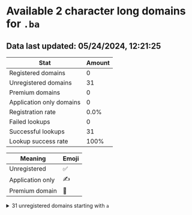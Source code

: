 # Available 2 character long domains for `.ba`

## Data last updated: 05/24/2024, 12:21:25

|Stat|Amount|
|--|--|
|Registered domains|0|
|Unregistered domains|31|
|Premium domains|0|
|Application only domains|0|
|Registration rate|0.0%|
|Failed lookups|0|
|Successful lookups|31|
|Lookup success rate|100%|


|Meaning|Emoji|
|--|--|
|Unregistered|:white_check_mark:|
|Application only|:writing_hand:|
|Premium domain|:gem:|

<details>
<summary>31 unregistered domains starting with <bold><code>a</code></bold></summary>

|Type|Domain|
|--|--|
|:white_check_mark:|`a0.ba`|
|:white_check_mark:|`a1.ba`|
|:white_check_mark:|`a2.ba`|
|:white_check_mark:|`a3.ba`|
|:white_check_mark:|`a4.ba`|
|:white_check_mark:|`aa.ba`|
|:white_check_mark:|`ab.ba`|
|:white_check_mark:|`ac.ba`|
|:white_check_mark:|`ad.ba`|
|:white_check_mark:|`ae.ba`|
|:white_check_mark:|`af.ba`|
|:white_check_mark:|`ag.ba`|
|:white_check_mark:|`ah.ba`|
|:white_check_mark:|`ai.ba`|
|:white_check_mark:|`aj.ba`|
|:white_check_mark:|`ak.ba`|
|:white_check_mark:|`al.ba`|
|:white_check_mark:|`am.ba`|
|:white_check_mark:|`an.ba`|
|:white_check_mark:|`ao.ba`|
|:white_check_mark:|`ap.ba`|
|:white_check_mark:|`aq.ba`|
|:white_check_mark:|`ar.ba`|
|:white_check_mark:|`as.ba`|
|:white_check_mark:|`at.ba`|
|:white_check_mark:|`au.ba`|
|:white_check_mark:|`av.ba`|
|:white_check_mark:|`aw.ba`|
|:white_check_mark:|`ax.ba`|
|:white_check_mark:|`ay.ba`|
|:white_check_mark:|`az.ba`|
</details>